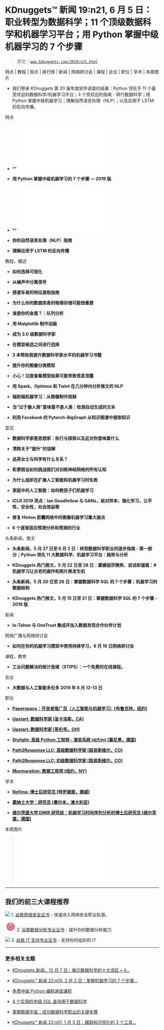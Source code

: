 # KDnuggets™ 新闻 19:n21, 6 月 5 日：职业转型为数据科学；11 个顶级数据科学和机器学习平台；用 Python 掌握中级机器学习的 7 个步骤

> 原文：[`www.kdnuggets.com/2019/n21.html`](https://www.kdnuggets.com/2019/n21.html)

特点 | 教程 | 观点 | 排行榜 | 新闻 | 网络研讨会 | 课程 | 会议 | 职位 | 学术 | 本周图片

-   我们带来 KDnuggets 第 20 届年度软件调查的结果：Python 领先于 11 个最受欢迎的数据科学/机器学习平台；3 个受欢迎的指南 - 转行数据科学；用 Python 掌握中级机器学习；理解自然语言处理（NLP）；以及应用于 LSTM 的反向传播。

特点

+   **![金色博客职业转型为数据科学的逐步指南 - 第一部分**](img/guide-transitioning-career-data-science-part-1.html)

+   **用 Python 掌握中级机器学习的 7 个步骤 — 2019 版**

+   **![银色博客 Python 领先于 11 个顶级数据科学和机器学习平台：趋势与分析**](img/poll-top-data-science-machine-learning-platforms.html)

+   **你的自然语言处理（NLP）指南**

+   **理解应用于 LSTM 的反向传播**

教程，概述

+   **如何选择可视化**

+   **从噪声中分离信号**

+   **搭便车者的特征提取指南**

+   **为什么你的数据库表的物理存储可能很重要**

+   **谁是你的金蛋？：队列分析**

+   **用 Matplotlib 制作动画**

+   **成为 3.0 级数据科学家**

+   **在模型候选之间进行选择**

+   **3 本帮助我提升数据科学家水平的机器学习书籍**

+   **提升你的图像分类模型**

+   **小心！过度查看模型结果可能导致信息泄露**

+   **用 Spark、Optimus 和 Twint 在几分钟内分析推文的 NLP**

+   **端到端机器学习：从图像制作视频**

+   **当“过于像人类”意味着不是人类：检测自动生成的文本**

+   **利用 Facebook 的 Pytorch-BigGraph 从知识图谱中提取知识**

意见

+   **数据科学家是思想家：执行与探索以及这对你意味着什么**

+   **清除关于“提升”的误解**

+   **品茶女士与科学有什么关系？**

+   **彩票假设如何挑战我们对训练神经网络的所有认知**

+   **为什么组织在扩展人工智能和机器学习时失败**

+   **家庭中的人工智能：如何教孩子们机器学习**

+   **ICLR 2019 亮点：Ian Goodfellow 与 GANs，敌对样本，强化学习，公平性，安全性，社会效益等**

+   **修复 Hinton 胶囊网络中的图像机器学习重大弱点**

+   **6 个逐渐适应预测分析和预测的行业**

头条新闻，推文

+   **头条新闻，5 月 27 日至 6 月 2 日：转型数据科学职业的逐步指南 - 第一部分；Python 领先 11 大数据科学、机器学习平台：趋势与分析**

+   **KDnuggets 热门推文，5 月 22 日至 28 日：蒙娜丽莎微笑、说话和皱眉：#机器学习让古老的画作和照片焕发生机**

+   **头条新闻，5 月 20 日至 26 日：掌握数据科学 SQL 的 7 个步骤；机器学习的数据结构**

+   **KDnuggets 热门推文，5 月 15 日至 21 日：掌握数据科学 SQL 的 7 个步骤 - 2019 版**

新闻

+   **Io-Tahoe 与 OneTrust 集成并加入数据发现合作伙伴计划**

网络广播与网络研讨会

+   **如何在你的机器学习模型中使用持续学习，6 月 19 日网络研讨会**

课程，教育

+   **工业问题解决的统计思维（STIPS）：一个免费的在线课程。**

会议

+   **大数据与人工智能多伦多 2019 年 6 月 12-13 日**

职位

+   [**Paperspace：开发者推广员（人工智能与机器学习）[布鲁克林，纽约]**](/jobs/19/06-03-paperspace-developer-ai-machine-learning.html)

+   [**Upstart: 数据科学家 [圣卡洛斯，CA]**](/jobs/19/05-31-upstart-data-scientist-ca.html)

+   [**Upstart: 数据科学家 [哥伦布，OH]**](/jobs/19/05-31-upstart-data-scientist-oh.html)

+   [**Stylight: 高级 Python 工程师 - 演变系统 (d/f/m) [慕尼黑，德国]**](/jobs/19/05-24-stylight-python-engineer-evolving-systems.html)

+   [**Path2Response LLC: 高级数据科学家 [路易斯维尔，CO]**](/jobs/19/05-24-path2response-sr-data-scientist.html)

+   [**Path2Response LLC: 初级数据科学家 [路易斯维尔，CO]**](/jobs/19/05-24-path2response-data-scientist.html)

+   [**Murmuration: 数据工程师 [纽约，NY]**](/jobs/19/05-22-murmuration-data-engineer.html)

学术

+   [**Nofima: 博士后研究员 [特罗姆瑟，挪威]**](/jobs/19/06-04-nofima-postdoctoral-researcher.html)

+   [**蒙纳士大学：研究员 [墨尔本，澳大利亚]**](/jobs/19/05-30-monash-university-research-fellow.html)

+   [**维尔茨堡大学 DMIR 研究组：机器学习时间序列分析的博士后研究员 [维尔茨堡，德国]**](/jobs/19/05-28-dmir-research-group-wurzburg-postdoctoral-researcher.html)

本周图片

> ![KDnuggets 分析/数据科学 2019 软件调查](img/poll-top-data-science-machine-learning-platforms.html)

* * *

## 我们的前三大课程推荐

![](img/0244c01ba9267c002ef39d4907e0b8fb.png) 1\. [谷歌网络安全证书](https://www.kdnuggets.com/google-cybersecurity) - 快速进入网络安全职业轨道。

![](img/e225c49c3c91745821c8c0368bf04711.png) 2\. [谷歌数据分析专业证书](https://www.kdnuggets.com/google-data-analytics) - 提升你的数据分析能力

![](img/0244c01ba9267c002ef39d4907e0b8fb.png) 3\. [谷歌 IT 支持专业证书](https://www.kdnuggets.com/google-itsupport) - 支持你的组织的 IT

* * *

### 更多相关主题

+   [KDnuggets 新闻，12 月 7 日：揭示数据科学的十大误区 • 4…](https://www.kdnuggets.com/2022/n47.html)

+   [KDnuggets™ 新闻 22:n05, 2 月 2 日：掌握机器学习的 7 个步骤…](https://www.kdnuggets.com/2022/n05.html)

+   [免费中级 Python 编程速成课程](https://www.kdnuggets.com/2022/12/free-intermediate-python-programming-crash-course.html)

+   [4 个实用的中级 SQL 查询用于数据科学](https://www.kdnuggets.com/2022/12/4-useful-intermediate-sql-queries-data-science.html)

+   [掌握数据宇宙：成功数据科学职业的关键步骤](https://www.kdnuggets.com/mastering-the-data-universe-key-steps-to-a-thriving-data-science-career)

+   [KDnuggets™ 新闻 22:n01, 1 月 5 日：跟踪和可视化的 3 个工具…](https://www.kdnuggets.com/2022/n01.html)
